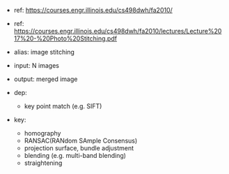 - ref: https://courses.engr.illinois.edu/cs498dwh/fa2010/
- ref: https://courses.engr.illinois.edu/cs498dwh/fa2010/lectures/Lecture%2017%20-%20Photo%20Stitching.pdf

- alias: image stitching
- input: N images
- output: merged image
- dep:
   - key point match (e.g. SIFT)
- key:
   - homography
   - RANSAC(RANdom SAmple Consensus)
   - projection surface, bundle adjustment
   - blending (e.g. multi-band blending)
   - straightening
